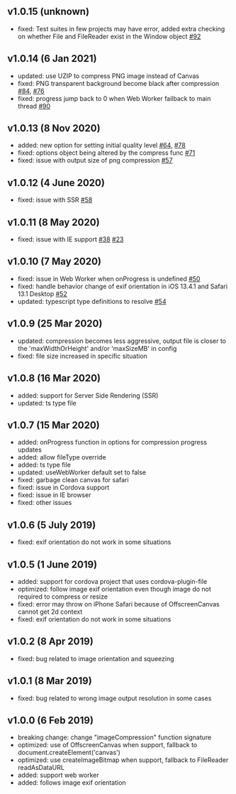 ## v1.0.15 (unknown)
* fixed: Test suites in few projects may have error, added extra checking on whether File and FileReader exist in the Window object [#92](https://github.com/Donaldcwl/browser-image-compression/issues/92)

## v1.0.14 (6 Jan 2021)
* updated: use UZIP to compress PNG image instead of Canvas
* fixed: PNG transparent background become black after compression [#84](https://github.com/Donaldcwl/browser-image-compression/issues/84), [#76](https://github.com/Donaldcwl/browser-image-compression/issues/76)
* fixed: progress jump back to 0 when Web Worker failback to main thread [#90](https://github.com/Donaldcwl/browser-image-compression/issues/90)

## v1.0.13 (8 Nov 2020)
* added: new option for setting initial quality level [#64](https://github.com/Donaldcwl/browser-image-compression/issues/64), [#78](https://github.com/Donaldcwl/browser-image-compression/issues/78)
* fixed: options object being altered by the compress func [#71](https://github.com/Donaldcwl/browser-image-compression/pull/71)
* fixed: issue with output size of png compression [#57](https://github.com/Donaldcwl/browser-image-compression/issues/57)

## v1.0.12 (4 June 2020)
* fixed: issue with SSR [#58](https://github.com/Donaldcwl/browser-image-compression/issues/58)

## v1.0.11 (8 May 2020)
* fixed: issue with IE support [#38](https://github.com/Donaldcwl/browser-image-compression/issues/38) [#23](https://github.com/Donaldcwl/browser-image-compression/issues/23)

## v1.0.10 (7 May 2020)
* fixed: issue in Web Worker when onProgress is undefined  [#50](https://github.com/Donaldcwl/browser-image-compression/issues/50) 
* fixed: handle behavior change of exif orientation in iOS 13.4.1 and Safari 13.1 Desktop [#52](https://github.com/Donaldcwl/browser-image-compression/issues/52)
* updated: typescript type definitions to resolve [#54](https://github.com/Donaldcwl/browser-image-compression/issues/54)

## v1.0.9 (25 Mar 2020)
* updated: compression becomes less aggressive, output file is closer to the 'maxWidthOrHeight' and/or 'maxSizeMB' in config
* fixed: file size increased in specific situation

## v1.0.8 (16 Mar 2020)
* added: support for Server Side Rendering (SSR)
* updated: ts type file

## v1.0.7 (15 Mar 2020)
* added: onProgress function in options for compression progress updates
* added: allow fileType override
* added: ts type file
* updated: useWebWorker default set to false
* fixed: garbage clean canvas for safari
* fixed: issue in Cordova support
* fixed: issue in IE browser
* fixed: other issues

## v1.0.6 (5 July 2019)
* fixed: exif orientation do not work in some situations

## v1.0.5 (1 June 2019)
* added: support for cordova project that uses cordova-plugin-file
* optimized: follow image exif orientation even though image do not required to compress or resize
* fixed: error may throw on iPhone Safari because of OffscreenCanvas cannot get 2d context
* fixed: exif orientation do not work in some situations

## v1.0.2 (8 Apr 2019)
* fixed: bug related to image orientation and squeezing

## v1.0.1 (8 Mar 2019)
* fixed: bug related to wrong image output resolution in some cases

## v1.0.0 (6 Feb 2019)
* breaking change: change "imageCompression" function signature
* optimized: use of OffscreenCanvas when support, fallback to document.createElement('canvas')
* optimized: use createImageBitmap when support, fallback to FileReader readAsDataURL
* added: support web worker
* added: follows image exif orientation
